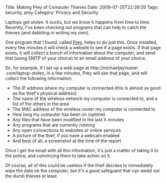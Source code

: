 Title: Making Prey of Computer Thieves
Date: 2009-07-25T22:39:35
Tags: security, prey
Category: Privacy and Security

Laptops get stolen. It sucks, but we know it happens from time to time. 
Recently, I've been checking out programs that can help to catch the 
thieves (and dabbling in writing my own).

One program that I found, called [Prey][1], helps to do just this. Once 
installed, every few minutes it will check a website to see if a page 
exists. If that page exists, it will collect a bunch of information about 
the computer, and send that (using SMTP of your choice) to an email address
 of your choice.

So, for example, if I set up a web page at http://michaeljaylissner
.com/laptop-stolen, in a few minutes, Prey will see that page, 
and will collect the following information:

 - The IP address where my computer is connected (this is almost as good as 
 the thief's physical address)
 - The name of the wireless network my computer is connected to, and a list of 
 the others in the area
 - The MAC address of the wireless router my computer is connected to
 - How long my computer has been on (uptime)
 - Any files that have been modified in the last X minutes
 - Any programs that are currently running
 - Any open connections to websites or online services
 - A picture of the thief, if you have a webcam enabled
 - And best of all, a screenshot at the time of the report

Once I get the email with all this information, it's just a matter of taking 
it to the police, and convincing them to take action on it. 

Of course, all of this could be useless if the thief decides to immediately
wipe the data on the computer, but it's a good safeguard that can weed out 
the dumb thieves at least.

[1]: http://preyproject.com
